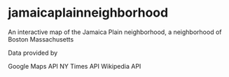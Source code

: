 # jamaicaplainneighborhood
An interactive map of the Jamaica Plain neighborhood, a neighborhood of Boston Massachusetts

Data provided by

Google Maps API
NY Times API
Wikipedia API
